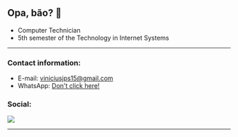 ## **Opa, bão? 👋**

   - Computer Technician
   - 5th semester of the Technology in Internet Systems

<hr>

  ### Contact information:
  
  - E-mail: viniciusjps15@gmail.com
  - WhatsApp: <a href="https://wa.me/5532984589166" target="_blank">Don't click here!</a>

  ### Social:
  
<div>
  <a href="https://www.linkedin.com/in/vinícius-pires-401592214" target="_blank">
    <img src="https://img.shields.io/badge/-LinkedIn-%230077B5?style=for-the-badge&logo=linkedin&logoColor=white" target="_blank">
  </a>   
</div>
 
 <hr>
